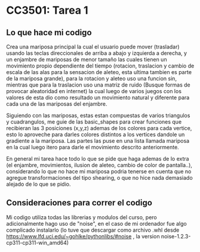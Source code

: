 # CC3501: Tarea 1

## Lo que hace mi codigo

Crea una mariposa principal la cual el usuario puede mover (trasladar) usando las teclas direccionales de arriba a abajo y izquierda a derecha,  y un enjambre de mariposas de menor tamaño
las cuales tienen un movimiento propio dependiente del tiempo (rotacion, traslacion y cambio de escala de las alas para la sensacion de aleteo, esta ultima tambien es parte de la mariposa grande), para la rotacion y aleteo uso una funcion sin, mientras que para la traslacion uso una matriz de ruido (Busque formas de provocar aleatoridad en internet) la cual luego de varios juegos con los valores de esta dio como resultado un movimiento natural y diferente para cada una de las mariposas del enjambre.

Siguiendo con las mariposas, estas estan compuestas de varios triangulos y cuadrangulos, me guie de las basic_shapes para crear funciones que recibieran las 3 posiciones (x,y,z) ademas de los colores para cada vertice, esto lo aproveche para darles colores distintos a los vertices dandole un gradiente a la mariposa. Las partes las puse en una lista llamada mariposa en la cual luego itero para darle el movimiento descrito anteriormente.

En general mi tarea hace todo lo que se pide que haga ademas de lo extra (el enjambre, movimientos, ilusion de aleteo, cambio de color de pantalla..), considerando lo que no hace mi mariposa podria tenerse en cuenta que no agregue transformaciones del tipo shearing, o que no hice nada demasiado alejado de lo que se pidio.

## Consideraciones para correr el codigo

Mi codigo utiliza todas las librerias y modulos del curso, pero adicionalmente hago uso de "noise", en el caso de mi ordenador fue algo complicado instalarlo (lo tuve que descargar como archivo .whl desde <https://www.lfd.uci.edu/~gohlke/pythonlibs/#noise> , la version noise-1.2.3-cp311-cp311-win_amd64)
